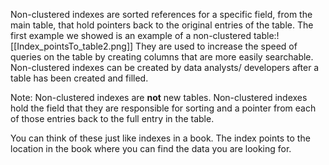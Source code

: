 Non-clustered indexes are sorted references for a specific field, from the main table, that hold pointers back to the original entries of the table. The first example we showed is an example of a non-clustered table:![[Index_pointsTo_table2.png]]
They are used to increase the speed of queries on the table by creating columns that are more easily searchable. Non-clustered indexes can be created by data analysts/ developers after a table has been created and filled.

Note: Non-clustered indexes are **not** new tables. Non-clustered indexes hold the field that they are responsible for sorting and a pointer from each of those entries back to the full entry in the table.

You can think of these just like indexes in a book. The index points to the location in the book where you can find the data you are looking for.
